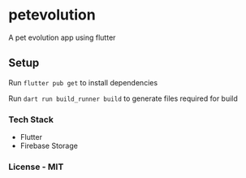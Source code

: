 # petevolution

A pet evolution app using flutter

## Setup

Run ```flutter pub get``` to install dependencies

Run ```dart run build_runner build``` to generate files required for build

### Tech Stack

- Flutter
- Firebase Storage

### License - MIT
